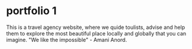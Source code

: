 # portfolio 1

This is a travel agency website, where we quide toulists, advise and help them to explore the most beautiful place locally and globally that you can imagine.
"We like the impossible" - Amani Anord.
